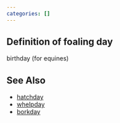 ```yaml
---
categories: []
---
```


## Definition of foaling day

birthday (for equines)


## See Also

- [hatchday](./hatchday)
- [whelpday](./whelpday)
- [borkday](./borkday)
